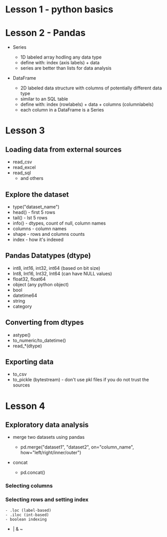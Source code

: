 # Lesson 1 - python basics

# Lesson 2 - Pandas
- Series
     - 1D labeled array hodling any data type
     - define with: index (axis labels) + data
     - series are better than lists for data analysis
     
- DataFrame
     - 2D labeled data structure with columns of potentially different data type
     - similar to an SQL table
     - define with: index (rowlabels) + data + columns (columnlabels)
     - each column in a DataFrame is a Series
     
# Lesson 3
## Loading data from external sources
- read_csv
- read_excel
- read_sql
    - and others
## Explore the dataset
- type("dataset_name")
- head()       - first 5 rows
- tail()       - lst 5 rows
- info()       - dtypes, count of null, column names
- columns      - column names
- shape        - rows and columns counts
- index        - how it's indexed

## Pandas Datatypes (dtype)
- int8, int16, int32, int64 (based on bit size)
- Int8, Int16, Int32, Int64 (can have NULL values)
- float32, float64
- object (any python object)
- bool
- datetime64
- string
- category

## Converting from dtypes
- astype()
- to_numeric/to_datetime()
- read_*(dtype)

## Exporting data
- to_csv
- to_pickle (bytestream) - don't use pkl files if you do not trust the sources

# Lesson 4
## Exploratory data analysis
- merge two datasets using pandas
    - pd.merge("dataset1", "dataset2", on="column_name", how="left/right/inner/outer")
    
- concat
    - pd.concat()
    
### Selecting columns
### Selecting rows and setting index
    - .loc (label-based)
    - .iloc (int-based)
    - boolean indexing 
- | & ~